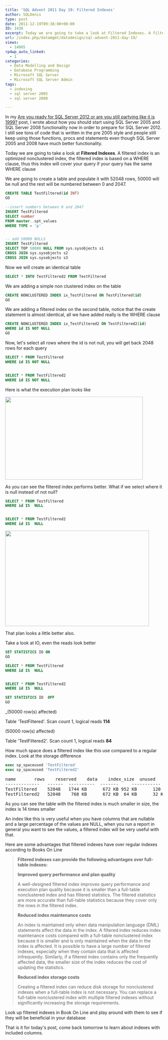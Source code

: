 ```yaml
---
title: 'SQL Advent 2011 Day 19: Filtered Indexes'
author: SQLDenis
type: post
date: 2011-12-19T09:38:00+00:00
ID: 1436
excerpt: Today we are going to take a look at Filtered Indexes. A filtered index is an optimized nonclustered index, the filtered index will be based on a WHERE clause, thus this index will cover your query if your query has the same WHERE clause
url: /index.php/datamgmt/datadesign/sql-advent-2011-day-19/
views:
  - 14085
rp4wp_auto_linked:
  - 1
categories:
  - Data Modelling and Design
  - Database Programming
  - Microsoft SQL Server
  - Microsoft SQL Server Admin
tags:
  - indexing
  - sql server 2005
  - sql server 2008

---
```

In my [Are you ready for SQL Server 2012 or are you still partying like it is 1999?][1] post, I wrote about how you should start using SQL Server 2005 and SQL Server 2008 functionality now in order to prepare for SQL Server 2012. I still see tons of code that is written in the pre 2005 style and people still keep using those functions, procs and statements even though SQL Server 2005 and 2008 have much better functionality.

Today we are going to take a look at **Filtered Indexes**. A filtered index is an optimized nonclustered index, the filtered index is based on a WHERE clause, thus this index will cover your query if your query has the same WHERE clause

We are going to create a table and populate it with 52048 rows, 50000 will be null and the rest will be numbered between 0 and 2047. 

```sql
CREATE TABLE TestFiltered(id INT)
GO

--insert numbers between 0 and 2047
INSERT TestFiltered
SELECT number
FROM master..spt_values
WHERE TYPE = 'p'


-- add 50000 NULLS
INSERT TestFiltered
SELECT TOP 50000 NULL FROM sys.sysobjects s1
CROSS JOIN sys.sysobjects s2
CROSS JOIN sys.sysobjects s3
```

Now we will create an identical table

```sql
SELECT * INTO TestFiltered2 FROM TestFiltered
```

We are adding a simple non clustered index on the table

```sql
CREATE NONCLUSTERED INDEX ix_TestFiltered ON TestFiltered(id)
GO
```

We are adding a filtered index on the second table, notice that the create statement is almost identical, all we have added really is the WHERE clause

```sql
CREATE NONCLUSTERED INDEX ix_TestFiltered2 ON TestFiltered2(id)
WHERE id IS NOT NULL
GO
```

Now, let's select all rows where the id is not null, you will get back 2048 rows for each query

```sql
SELECT * FROM TestFiltered
WHERE id IS NOT NULL


SELECT * FROM TestFiltered2
WHERE id IS NOT NULL
```
Here is what the execution plan looks like

<div class="image_block">
  <a href="https://lessthandot.z19.web.core.windows.net/wp-content/uploads/users/SQLDenis/FilteredIndex.PNG?mtime=1324242874"><img alt="" src="https://lessthandot.z19.web.core.windows.net/wp-content/uploads/users/SQLDenis/FilteredIndex.PNG?mtime=1324242874" width="440" height="265" /></a>
</div>

As you can see the filtered index performs better. What if we select where it is null instead of not null?

```sql
SELECT * FROM TestFiltered
WHERE id IS  NULL


SELECT * FROM TestFiltered2
WHERE id IS  NULL
```
<div class="image_block">
  <a href="https://lessthandot.z19.web.core.windows.net/wp-content/uploads/users/SQLDenis/FilteredIndex2.PNG?mtime=1324244922"><img alt="" src="https://lessthandot.z19.web.core.windows.net/wp-content/uploads/users/SQLDenis/FilteredIndex2.PNG?mtime=1324244922" width="460" height="305" /></a>
</div>

That plan looks a little better also.

Take a look at IO, even the reads look better

```sql
SET STATISTICS IO ON
GO

SELECT * FROM TestFiltered
WHERE id IS  NULL


SELECT * FROM TestFiltered2
WHERE id IS  NULL

SET STATISTICS IO  OFF
GO
```
_(50000 row(s) affected)
  
Table 'TestFiltered'. Scan count 1, logical reads **114**</p> 

(50000 row(s) affected)
  
Table 'TestFiltered2'. Scan count 1, logical reads **84**</em>

How much space does a filtered index like this use compared to a regular index. Look at the storage difference

```sql
exec sp_spaceused 'TestFiltered'
exec sp_spaceused 'TestFiltered2'
```

<pre>name		rows	reserved	data	index_size	unused
-------------   ------  ----------  -------     -----------       -----
TestFiltered	52048   1744 KB	     672 KB	952 KB		120 KB
TestFiltered2	52048    768 KB	     672 KB	 64 KB		32 KB</pre>

As you can see the table with the filtered index is much smaller in size, the index is 14 times smaller

An index like this is very useful when you have columns that are nullable and a large percentage of the values are NULL, when you run a report in general you want to see the values, a filtered index will be very useful with that.

Here are some advantages that filtered indexes have over regular indexes according to Books On Line

> **Filtered indexes can provide the following advantages over full-table indexes:**
> 
> **Improved query performance and plan quality**
> 
> A well-designed filtered index improves query performance and execution plan quality because it is smaller than a full-table nonclustered index and has filtered statistics. The filtered statistics are more accurate than full-table statistics because they cover only the rows in the filtered index.
> 
> **Reduced index maintenance costs**
> 
> An index is maintained only when data manipulation language (DML) statements affect the data in the index. A filtered index reduces index maintenance costs compared with a full-table nonclustered index because it is smaller and is only maintained when the data in the index is affected. It is possible to have a large number of filtered indexes, especially when they contain data that is affected infrequently. Similarly, if a filtered index contains only the frequently affected data, the smaller size of the index reduces the cost of updating the statistics.
> 
> **Reduced index storage costs**
> 
> Creating a filtered index can reduce disk storage for nonclustered indexes when a full-table index is not necessary. You can replace a full-table nonclustered index with multiple filtered indexes without significantly increasing the storage requirements. 

Look up filtered indexes in Book On Line and play around with them to see if they will be beneficial in your database

That is it for today's post, come back tomorrow to learn about indexes with included columns.

 [1]: /index.php/DataMgmt/DataDesign/are-you-ready-for-sql